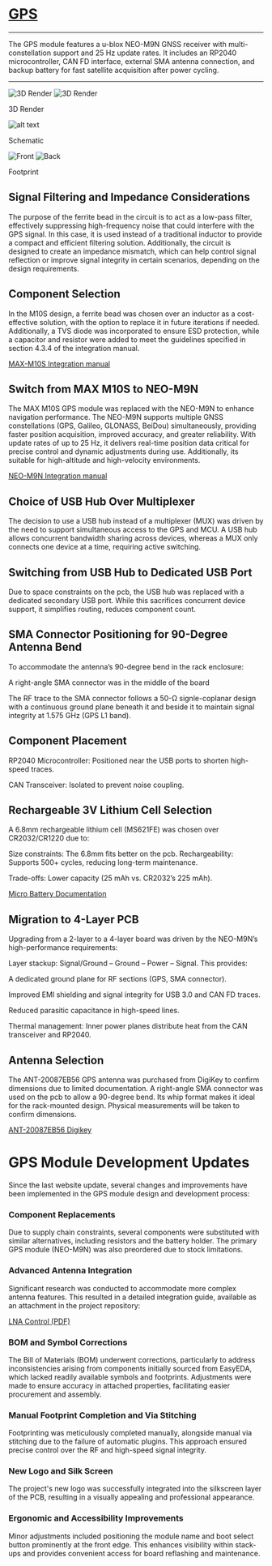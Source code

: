 # [GPS](https://github.com/sonicavionics/4in-gps) 

---

The GPS module features a u-blox NEO-M9N GNSS receiver with multi-constellation support and 25 Hz update rates. It includes an RP2040 microcontroller, CAN FD interface, external SMA antenna connection, and backup battery for fast satellite acquisition after power cycling.


---

<div class="image-row">
    <img src="https://raw.githubusercontent.com/sonicavionics/4in-gps/refs/heads/main/images/board.front.png" alt="3D Render">
    <img src="https://raw.githubusercontent.com/sonicavionics/4in-gps/refs/heads/main/images/board.back.png" alt="3D Render">
</div>
<p class="image-caption">3D Render</p>

![alt text](https://raw.githubusercontent.com/sonicavionics/4in-gps/refs/heads/main/images/sch.svg)
<p class="image-caption">Schematic</p>


<div class="image-row">
    <img src="https://raw.githubusercontent.com/sonicavionics/4in-gps/refs/heads/main/images/pcbf.svg" alt="Front">
    <img src="https://raw.githubusercontent.com/sonicavionics/4in-gps/refs/heads/main/images/pcbb.svg" alt="Back">
</div>
<p class="image-caption">Footprint</p>

<!-- Currently thinking about going with the [MAX-M10S-00B](https://www.digikey.com/en/products/detail/u-blox/MAX-M10S-00B/15712906). Going to use an external antenna. Sparkfun wrote a library for it. slightly more expensive than L86-M33 and cheaper than blox m10q. Doesn't have internal antenna though

NEO-F10N is too expensive, but it does L1/L5 and connects to all the constellations. Anyways this is a easily solvable problem for a later time.
 -->
## Signal Filtering and Impedance Considerations 

The purpose of the ferrite bead in the circuit is to act as a low-pass filter, effectively suppressing high-frequency noise that could interfere with the GPS signal. In this case, it is used instead of a traditional inductor to provide a compact and efficient filtering solution. Additionally, the circuit is designed to create an impedance mismatch, which can help control signal reflection or improve signal integrity in certain scenarios, depending on the design requirements.

## Component Selection

In the M10S design, a ferrite bead was chosen over an inductor as a cost-effective solution, with the option to replace it in future iterations if needed. Additionally, a TVS diode was incorporated to ensure ESD protection, while a capacitor and resistor were added to meet the guidelines specified in section 4.3.4 of the integration manual.

[MAX-M10S Integration manual](https://content.u-blox.com/sites/default/files/MAX-M10S_IntegrationManual_UBX-20053088.pdf)

## Switch from MAX M10S to NEO-M9N

The MAX M10S GPS module was replaced with the NEO-M9N to enhance navigation performance. The NEO-M9N supports multiple GNSS constellations (GPS, Galileo, GLONASS, BeiDou) simultaneously, providing faster position acquisition, improved accuracy, and greater reliability. With update rates of up to 25 Hz, it delivers real-time position data critical for precise control and dynamic adjustments during use. Additionally, its suitable for high-altitude and high-velocity environments.

[NEO-M9N Integration manual](https://content.u-blox.com/sites/default/files/NEO-M9N_Integrationmanual_UBX-19014286.pdf)

## Choice of USB Hub Over Multiplexer

The decision to use a USB hub instead of a multiplexer (MUX) was driven by the need to support simultaneous access to the GPS and MCU. A USB hub allows concurrent bandwidth sharing across devices, whereas a MUX only connects one device at a time, requiring active switching.

## Switching from USB Hub to Dedicated USB Port

Due to space constraints on the pcb, the USB hub was replaced with a dedicated secondary USB port. While this sacrifices concurrent device support, it simplifies routing, reduces component count.

## SMA Connector Positioning for 90-Degree Antenna Bend

To accommodate the antenna’s 90-degree bend in the rack enclosure:

A right-angle SMA connector was in the middle of the board

The RF trace to the SMA connector follows a 50-Ω signle-coplanar design with a continuous ground plane beneath it and beside it to maintain signal integrity at 1.575 GHz (GPS L1 band).

## Component Placement

RP2040 Microcontroller: Positioned near the USB ports to shorten high-speed traces.

CAN Transceiver: Isolated to prevent noise coupling.

## Rechargeable 3V Lithium Cell Selection

A 6.8mm rechargeable lithium cell (MS621FE) was chosen over CR2032/CR1220 due to:

Size constraints: The 6.8mm fits better on the pcb.
Rechargeability: Supports 500+ cycles, reducing long-term maintenance.

Trade-offs: Lower capacity (25 mAh vs. CR2032’s 225 mAh).

[Micro Battery Documentation](https://www.sii.co.jp/en/me/files/2024/01/MicroBattery_E_20230330_rev05-security.pdf)

## Migration to 4-Layer PCB

Upgrading from a 2-layer to a 4-layer board was driven by the NEO-M9N’s high-performance requirements:

Layer stackup: Signal/Ground – Ground – Power – Signal. This provides:

A dedicated ground plane for RF sections (GPS, SMA connector).

Improved EMI shielding and signal integrity for USB 3.0 and CAN FD traces.

Reduced parasitic capacitance in high-speed lines.

Thermal management: Inner power planes distribute heat from the CAN transceiver and RP2040.

## Antenna Selection

The ANT-20087EB56 GPS antenna was purchased from DigiKey to confirm dimensions due to limited documentation. A right-angle SMA connector was used on the pcb to allow a 90-degree bend. Its whip format makes it ideal for the rack-mounted design. Physical measurements will be taken to confirm dimensions.

[ANT-20087EB56 Digikey](https://www.digikey.com/en/products/detail/adam-tech/ANT-20087EB56/16123699)

# GPS Module Development Updates

Since the last website update, several changes and improvements have been implemented in the GPS module design and development process:

### Component Replacements
Due to supply chain constraints, several components were substituted with similar alternatives, including resistors and the battery holder. The primary GPS module (NEO-M9N) was also preordered due to stock limitations.

### Advanced Antenna Integration
Significant research was conducted to accommodate more complex antenna features. This resulted in a detailed integration guide, available as an attachment in the project repository:

[LNA Control (PDF)](./gps/LNA-Control.pdf)

### BOM and Symbol Corrections
The Bill of Materials (BOM) underwent corrections, particularly to address inconsistencies arising from components initially sourced from EasyEDA, which lacked readily available symbols and footprints. Adjustments were made to ensure accuracy in attached properties, facilitating easier procurement and assembly.

### Manual Footprint Completion and Via Stitching
Footprinting was meticulously completed manually, alongside manual via stitching due to the failure of automatic plugins. This approach ensured precise control over the RF and high-speed signal integrity.

### New Logo and Silk Screen
The project's new logo was successfully integrated into the silkscreen layer of the PCB, resulting in a visually appealing and professional appearance.

### Ergonomic and Accessibility Improvements
Minor adjustments included positioning the module name and boot select button prominently at the front edge. This enhances visibility within stack-ups and provides convenient access for board reflashing and maintenance.
